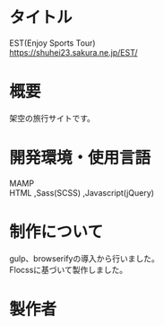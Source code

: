 # タイトル 
EST(Enjoy Sports Tour)  
https://shuhei23.sakura.ne.jp/EST/

# 概要
架空の旅行サイトです。

# 開発環境・使用言語
MAMP  
HTML ,Sass(SCSS) ,Javascript(jQuery)

# 制作について
gulp、browserifyの導入から行いました。  
Flocssに基づいて製作しました。

# 製作者


